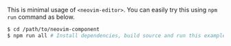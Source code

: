 This is minimal usage of `<neovim-editor>`.  You can easily try this using `npm run` command as below.

```sh
$ cd /path/to/neovim-component
$ npm run all # Install dependencies, build source and run this example
```
